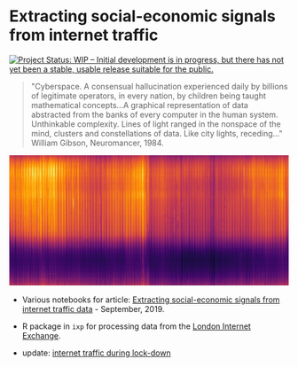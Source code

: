 # Extracting social-economic signals from internet traffic

[![Project Status: WIP – Initial development is in progress, but there has not yet been a stable, usable release suitable for the public.](http://www.repostatus.org/badges/latest/wip.svg)](http://www.repostatus.org/#wip)

> "Cyberspace. A consensual hallucination experienced daily by billions of legitimate operators, in every nation, by children being taught mathematical concepts...A graphical representation of data abstracted from the banks of every computer in the human system. Unthinkable complexity. Lines of light ranged in the nonspace of the mind, clusters and constellations of data. Like city lights, receding..." William Gibson, Neuromancer, 1984.


!["internet traffic cross section"](https://raw.githubusercontent.com/phil8192/ixp/master/cross_section.png "internet traffic cross section") 

* Various notebooks for article: [Extracting social-economic signals from internet traffic data](https://datasciencecampus.ons.gov.uk/projects/what-can-internet-use-tell-us-about-our-society-and-the-economy/) - September, 2019.

* R package in `ixp` for processing data from the [London Internet Exchange](https://www.linx.net/).

* update: [internet traffic during lock-down](http://parasec.net/blog/internet-traffic-lock-down/)
